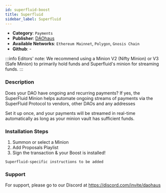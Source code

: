 ```yaml
---
id: superfluid-boost
title: Superfluid
sidebar_label: Superfluid
---
```


* **Category**: `Payments`
* **Publisher**: [DAOhaus](https://app.daohaus.club/dao/0x64/0xef3d8c4fbb1860fceab16595db7e650cd5ad51c1)
* **Available Networks**: `Ethereum Mainnet`, `Polygon`, `Gnosis Chain`
* **Github**: -

:::info
Editors' note: We recommend using a Minion V2 (Nifty Minion) or V3 (Safe Minion) to primarily hold funds and Superfluid's minion for streaming funds. 
::: 

### Description 

Does your DAO have ongoing and recurring payments? If yes, the SuperFluid Minion helps automate ongoing streams of payments via the SuperFluid Protocol to vendors, other DAOs and any addresses

Set it up once, and your payments will be streamed in real-time automatically as long as your minion vault has sufficient funds.

### Installation Steps 

1. Summon or select a Minion
2. Add Proposals Playlist
3. Sign the transaction & your Boost is installed! 

`Superfluid-specific instructions to be added` 

### Support 

For support, please go to our Discord at https://discord.com/invite/daohaus
